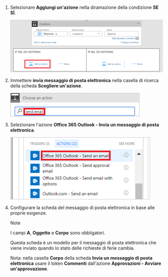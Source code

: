 1. Selezionare **Aggiungi un'azione** nella diramazione della condizione **SE SÌ**.
   
    ![aggiungere nuovo passaggio](media/modern-approvals/add-action-after-condition.png)
2. Immettere **invia messaggio di posta elettronica** nella casella di ricerca della scheda **Scegliere un'azione**.
   
    ![ricerca delle azioni di posta elettronica](media/modern-approvals/search-send-email-yes.png)
3. Selezionare l'azione **Office 365 Outlook - Invia un messaggio di posta elettronica**.
   
    ![selezionare l'azione di invio di posta elettronica](media/modern-approvals/select-send-email-yes.png)
4. Configurare la scheda del messaggio di posta elettronica in base alle proprie esigenze.
   
     >[!NOTE]
     > I campi **A**, **Oggetto** e **Corpo** sono obbligatori.
     >
     >
   
     Questa scheda è un modello per il messaggio di posta elettronica che viene inviato quando lo stato delle richieste di ferie cambia.
   
     Nota: nella casella **Corpo** della scheda **Invia un messaggio di posta elettronica** usare il token **Commenti** dall'azione **Approvazioni - Avviare un'approvazione**.

